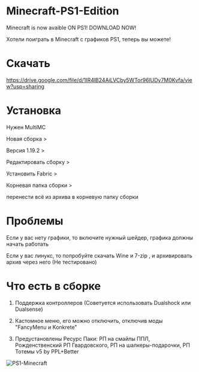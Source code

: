 # Minecraft-PS1-Edition
Minecraft is now avaible ON PS1! DOWNLOAD NOW!

Хотели поиграть в Minecraft с графиков PS1, теперь вы можете!

# Скачать

https://drive.google.com/file/d/1IR4lB24AiLVCby5WTor96lUDy7M0Kvfa/view?usp=sharing

# Установка

Нужен MultiMC

Новая сборка > 

Версия 1.19.2 > 

Редактировать сборку > 

Установить Fabric > 

Корневая папка сборки > 

перенести всё из архива в корневую папку сборки

# Проблемы
Если у вас нету графики, то включите нужный шейдер, графика должны начать работать

Если у вас линукс, то попробуйте скачать Wine и 7-zip , и архивировать архив через него (Не тестировано)

# Что есть в сборке
1. Поддержка контроллеров (Советуется использовать Dualshock или Dualsense)

2. Кастомное меню, его можно отключить, отключив моды "FancyMenu и Konkrete"

3. Предустановлены Ресурс Паки: РП на смайлы ППЛ, Рожденственский РП Гвардовского, РП на шалкеры-подарочки, РП Тотемы v5 by PPL+Better

![PS1-Minecraft](https://user-images.githubusercontent.com/95398007/210810874-0c5ce5dd-fc0e-4475-aa9a-f07f757d245e.png)


